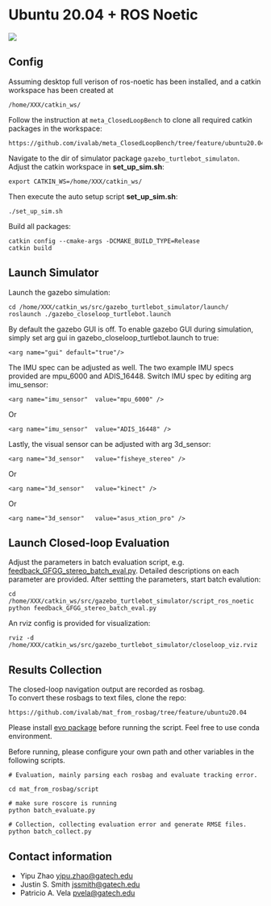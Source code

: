 # Ubuntu 20.04 + ROS Noetic

![](https://github.com/ivalab/demo_gif/blob/master/closedloop_demo.gif)


## Config

Assuming desktop full verison of ros-noetic has been installed, and a catkin workspace has been created at 

	/home/XXX/catkin_ws/

Follow the instruction at `meta_ClosedLoopBench` to clone all required catkin packages in the workspace:

	https://github.com/ivalab/meta_ClosedLoopBench/tree/feature/ubuntu20.04

Navigate to the dir of simulator package `gazebo_turtlebot_simulaton`.  Adjust the catkin workspace in __set_up_sim.sh__:

	export CATKIN_WS=/home/XXX/catkin_ws/

Then execute the auto setup script __set_up_sim.sh__:

	./set_up_sim.sh

Build all packages:

	catkin config --cmake-args -DCMAKE_BUILD_TYPE=Release
	catkin build

## Launch Simulator

Launch the gazebo simulation:

	cd /home/XXX/catkin_ws/src/gazebo_turtlebot_simulator/launch/ 
	roslaunch ./gazebo_closeloop_turtlebot.launch


By default the gazebo GUI is off. To enable gazebo GUI during simulation, simply set arg gui in gazebo_closeloop_turtlebot.launch to true:

	<arg name="gui" default="true"/>

The IMU spec can be adjusted as well.  The two example IMU specs provided are mpu_6000 and ADIS_16448. Switch IMU spec by editing arg imu_sensor:

	<arg name="imu_sensor"  value="mpu_6000" />

Or

	<arg name="imu_sensor"  value="ADIS_16448" />

Lastly, the visual sensor can be adjusted with arg 3d_sensor:

	<arg name="3d_sensor"   value="fisheye_stereo" />

Or

	<arg name="3d_sensor"   value="kinect" />

Or

	<arg name="3d_sensor"   value="asus_xtion_pro" />

## Launch Closed-loop Evaluation

Adjust the parameters in batch evaluation script, e.g. [feedback_GFGG_stereo_batch_eval.py](https://github.com/ivalab/gazebo_turtlebot_simulator/tree/feature/ubuntu20.04/script_ros_noetic/feedback_GFGG_stereo_batch_eval.py).  Detailed descriptions on each parameter are provided.
After settting the parameters, start batch evalution:

	cd /home/XXX/catkin_ws/src/gazebo_turtlebot_simulator/script_ros_noetic
	python feedback_GFGG_stereo_batch_eval.py

An rviz config is provided for visualization:

	rviz -d /home/XXX/catkin_ws/src/gazebo_turtlebot_simulator/closeloop_viz.rviz	

## Results Collection

The closed-loop navigation output are recorded as rosbag.  
To convert these rosbags to text files, clone the repo: 

	https://github.com/ivalab/mat_from_rosbag/tree/feature/ubuntu20.04

Please install [evo package](https://github.com/MichaelGrupp/evo) before running the script. Feel free to use conda environment.

Before running, please configure your own path and other variables in the following scripts.

	# Evaluation, mainly parsing each rosbag and evaluate tracking error.

	cd mat_from_rosbag/script

	# make sure roscore is running
	python batch_evaluate.py

	# Collection, collecting evaluation error and generate RMSE files.
	python batch_collect.py

## Contact information

- Yipu Zhao		yipu.zhao@gatech.edu
- Justin S. Smith	jssmith@gatech.edu
- Patricio A. Vela	pvela@gatech.edu
